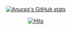 

<div align=center>

[![Anurag's GitHub stats](https://github-readme-stats.vercel.app/api?username=devTaemin&count_private=true&show_icons=true&theme=react)](https://github.com/anuraghazra/github-readme-stats)
</div>

<div align=center>

[![Hits](https://hits.seeyoufarm.com/api/count/incr/badge.svg?url=https%3A%2F%2Fgithub.com%2FdevTaemin&count_bg=%233D7CC8&title_bg=%23555555&icon=&icon_color=%23E7E7E7&title=¡Bienvenido!&edge_flat=false)](https://hits.seeyoufarm.com)
</div>
<!--
### Hi there 👋
-->
<!--
**devTaemin/devTaemin** is a ✨ _special_ ✨ repository because its `README.md` (this file) appears on your GitHub profile.

Here are some ideas to get you started:

- 🔭 I’m currently working on ...
- 🌱 I’m currently learning ...
- 👯 I’m looking to collaborate on ...
- 🤔 I’m looking for help with ...
- 💬 Ask me about ...
- 📫 How to reach me: ...
- 😄 Pronouns: ...
- ⚡ Fun fact: ...
-->
